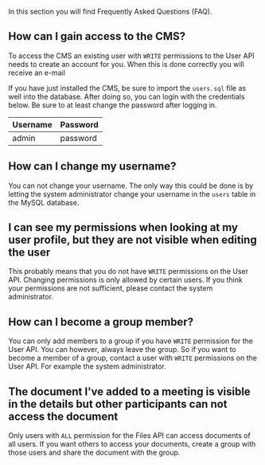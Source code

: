 In this section you will find Frequently Asked Questions (FAQ).

## How can I gain access to the CMS?
To access the CMS an existing user with `WRITE` permissions to the User API needs to create an account for you. When this is done correctly you will receive an e-mail

If you have just installed the CMS, be sure to import the `users.sql` file as well into the database. After doing so, you can login with the credentials below. Be sure to at least change the password after logging in.

| Username     | Password   |
|--------------|------------|
| admin        | password   |

## How can I change my username?
You can not change your username. The only way this could be done is by letting the system administrator change your username in the `users` table in the MySQL database.

## I can see my permissions when looking at my user profile, but they are not visible when editing the user
This probably means that you do not have `WRITE` permissions on the User API. Changing permissions is only allowed by certain users. If you think your permissions are not sufficient, please contact the system administrator.

## How can I become a group member?
You can only add members to a group if you have `WRITE` permission for the User API. You can however, always leave the group. So if you want to become a member of a group, contact a user with `WRITE` permissions on the User API. For example the system administrator.

## The document I've added to a meeting is visible in the details but other participants can not access the document
Only users with `ALL` permission for the Files API can access documents of all users. If you want others to access your documents, create a group with those users and share the document with the group.
